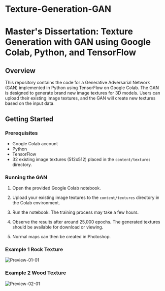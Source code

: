# Texture-Generation-GAN
# Master's Dissertation: Texture Generation with GAN using Google Colab, Python, and TensorFlow

## Overview

This repository contains the code for a Generative Adversarial Network (GAN) implemented in Python using TensorFlow on Google Colab. The GAN is designed to generate brand new image textures for 3D models. Users can upload their existing image textures, and the GAN will create new textures based on the input data.

## Getting Started

### Prerequisites

- Google Colab account
- Python
- TensorFlow
- 32 existing image textures (512x512) placed in the `content/textures` directory.

### Running the GAN

1. Open the provided Google Colab notebook.

2. Upload your existing image textures to the `content/textures` directory in the Colab environment.

3. Run the notebook. The training process may take a few hours.

4. Observe the results after around 25,000 epochs. The generated textures should be available for download or viewing.

5. Normal maps can then be created in Photoshop.

### Example 1 Rock Texture

![Preview-01-01](https://github.com/robbieheriot/Texture-Generation-GAN/assets/118136425/9a961f2f-9a28-4295-bf94-ed2125d99a98)

### Example 2 Wood Texture

![Preview-02-01](https://github.com/robbieheriot/Texture-Generation-GAN/assets/118136425/4aba8d67-e23a-45c3-bb64-741d9593a699)


